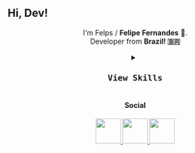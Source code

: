 ## Hi, Dev! 

<p align="center">
  I'm Felps / <strong>Felipe Fernandes</strong> 👋. <br>
 Developer from <strong>Brazil<strong>! 🇧🇷 
  
 </p>

<div align="center">
<details>
      <summary>
         <kbd><h3>View Skills</h3><kbd>
      </summary>

           
<h4>Programming languages</h4>
           
[![My Skills](https://skillicons.dev/icons?i=js,py,ruby,cs,cpp,java&perline=6)](https://skillicons.dev)

<h4>Web</h4>

[![My Skills](https://skillicons.dev/icons?i=html,css,tailwind,react,nextjs,svelte,django&perline=7)](https://skillicons.dev)

<h4>Banco de dados</h4>
           
[![My Skills](https://skillicons.dev/icons?i=postgres,mysql,sqlite,mongodb&perline=6)](https://skillicons.dev)

<h4>Others</h4>

[![My Skills](https://skillicons.dev/icons?i=git,github,linux,docker)](https://skillicons.dev)
           
</div>

<div align="center"> 
  <h4>Social</h4>

  <a href="#">
    <img src="https://cdn.icon-icons.com/icons2/730/PNG/512/linkedin_icon-icons.com_62764.png" width="50px" />
  </a>
  <a href="https://www.instagram.com/fhelps11/">
    <img src="https://cdn.icon-icons.com/icons2/730/PNG/512/instagram_icon-icons.com_62767.png" width="50px" />
  </a>
   <a href="#">
    <img src="https://cdn.icon-icons.com/icons2/1477/PNG/512/circlesocialdiscord_101888.png" width="50px" />
  </a>
</div>
<br>
